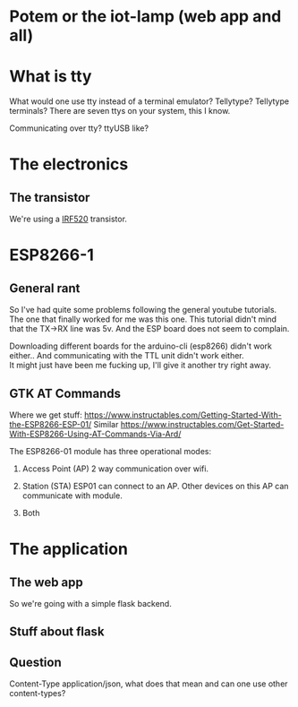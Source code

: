 # Potem or the iot-lamp (web app and all)

# What is tty

What would one use tty instead of a terminal emulator?
Tellytype? Tellytype terminals?
There are seven ttys on your system, this I know.

Communicating over tty? ttyUSB like?


# The electronics

## The transistor

We're using a [IRF520](./irf520.pdf) transistor.

# ESP8266-1

## General rant
So I've had quite some problems following the general youtube tutorials.
The one that finally worked for me was this one. 
This tutorial didn't mind that the TX->RX line was 5v. And the ESP board does not seem to complain.

Downloading different boards for the arduino-cli (esp8266) didn't work either..
And communicating with the TTL unit didn't work either.  
It might just have been me fucking up, I'll give it another try right away.

## GTK AT Commands

Where we get stuff:
https://www.instructables.com/Getting-Started-With-the-ESP8266-ESP-01/
Similar
https://www.instructables.com/Get-Started-With-ESP8266-Using-AT-Commands-Via-Ard/


The ESP8266-01 module has three operational modes:

1. Access Point (AP)
2 way communication over wifi.

2. Station (STA)
ESP01 can connect to an AP. Other devices on this AP can communicate with module.

3. Both


# The application

## The web app

So we're going with a simple flask backend.

## Stuff about flask 

## Question 

Content-Type application/json, what does that mean and can one use other
content-types?



